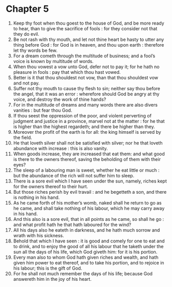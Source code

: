 # Chapter 5

1. Keep thy foot when thou goest to the house of God, and be more ready to hear, than to give the sacrifice of fools : for they consider not that they do evil.
2. Be not rash with thy mouth, and let not thine heart be hasty to utter any thing before God : for God is in heaven, and thou upon earth : therefore let thy words be few.
3. For a dream cometh through the multitude of business; and a fool’s voice is known by multitude of words.
4. When thou vowest a vow unto God, defer not to pay it; for he hath no pleasure in fools : pay that which thou hast vowed.
5. Better is it that thou shouldest not vow, than that thou shouldest vow and not pay.
6. Suffer not thy mouth to cause thy flesh to sin; neither say thou before the angel, that it was an error : wherefore should God be angry at thy voice, and destroy the work of thine hands?
7. For in the multitude of dreams and many words there are also divers vanities : but fear thou God.
8. If thou seest the oppression of the poor, and violent perverting of judgment and justice in a province, marvel not at the matter : for he that is higher than the highest regardeth; and there be higher than they.
9. Moreover the profit of the earth is for all: the king himself is served by the field.
10. He that loveth silver shall not be satisfied with silver; nor he that loveth abundance with increase : this is also vanity.
11. When goods increase, they are increased that eat them: and what good is there to the owners thereof, saving the beholding of them with their eyes?
12. The sleep of a labouring man is sweet, whether he eat little or much : but the abundance of the rich will not suffer him to sleep.
13. There is a sore evil which I have seen under the sun, namely, riches kept for the owners thereof to their hurt.
14. But those riches perish by evil travail : and he begetteth a son, and there is nothing in his hand.
15. As he came forth of his mother’s womb, naked shall he return to go as he came, and shall take nothing of his labour, which he may carry away in his hand.
16. And this also is a sore evil, that in all points as he came, so shall he go : and what profit hath he that hath laboured for the wind?
17. All his days also he eateth in darkness, and he hath much sorrow and wrath with his sickness.
18. Behold that which I have seen : it is good and comely for one to eat and to drink, and to enjoy the good of all his labour that he taketh under the sun all the days of his life, which God giveth him: for it is his portion.
19. Every man also to whom God hath given riches and wealth, and hath given him power to eat thereof, and to take his portion, and to rejoice in his labour; this is the gift of God.
20. For he shall not much remember the days of his life; because God answereth him in the joy of his heart.

